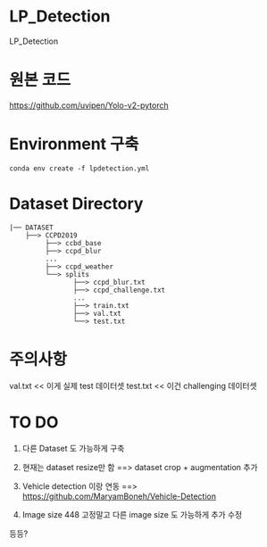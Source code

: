 # LP_Detection
LP_Detection

# 원본 코드

https://github.com/uvipen/Yolo-v2-pytorch


# Environment 구축

```
conda env create -f lpdetection.yml
```

# Dataset Directory

```
|── DATASET
    ├──> CCPD2019
         ├──> ccbd_base
         ├──> ccpd_blur
         ...
         ├──> ccpd_weather
         └──> splits
                ├──> ccpd_blur.txt
                ├──> ccpd_challenge.txt
                ...
                ├──> train.txt
                ├──> val.txt
                └──> test.txt
```

# 주의사항
val.txt << 이게 실제 test 데이터셋
test.txt << 이건 challenging 데이터셋 

# TO DO

1. 다른 Dataset 도 가능하게 구축

2. 현재는 dataset resize만 함 ==> dataset crop + augmentation 추가

3. Vehicle detection 이랑 연동 ==> https://github.com/MaryamBoneh/Vehicle-Detection

4. Image size 448 고정말고 다른 image size 도 가능하게 추가 수정

등등?
